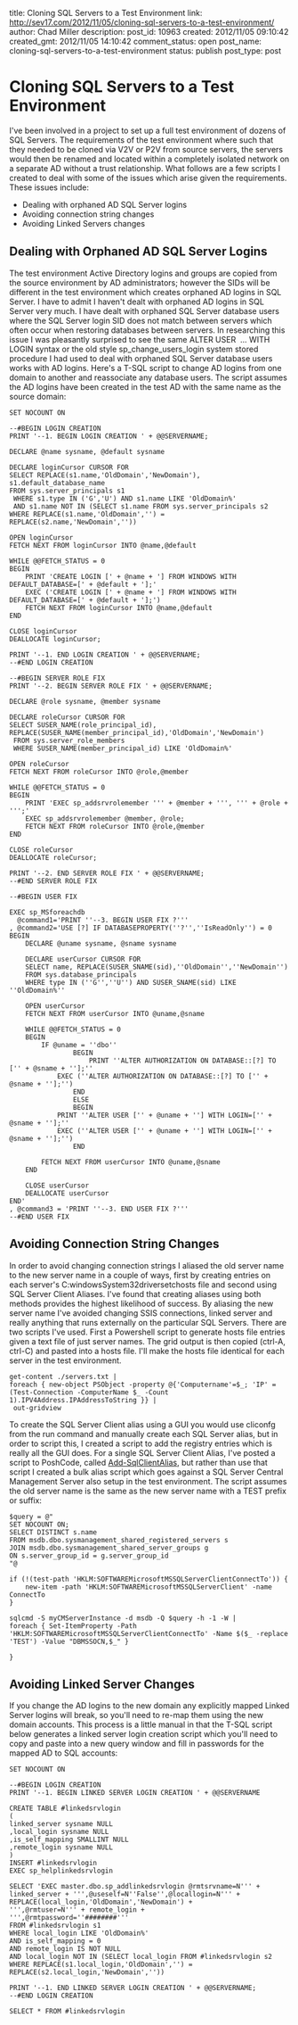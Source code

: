 title: Cloning SQL Servers to a Test Environment
link: http://sev17.com/2012/11/05/cloning-sql-servers-to-a-test-environment/
author: Chad Miller
description: 
post_id: 10963
created: 2012/11/05 09:10:42
created_gmt: 2012/11/05 14:10:42
comment_status: open
post_name: cloning-sql-servers-to-a-test-environment
status: publish
post_type: post

# Cloning SQL Servers to a Test Environment

I've been involved in a project to set up a full test environment of dozens of SQL Servers. The requirements of the test environment where such that they needed to be cloned via V2V or P2V from source servers, the servers would then be renamed and located within a completely isolated network on a separate AD without a trust relationship. What follows are a few scripts I created to deal with some of the issues which arise given the requirements. These issues include: 

  * Dealing with orphaned AD SQL Server logins
  * Avoiding connection string changes
  * Avoiding Linked Servers changes

## Dealing with Orphaned AD SQL Server Logins

The test environment Active Directory logins and groups are copied from the source environment by AD administrators; however the SIDs will be different in the test environment which creates orphaned AD logins in SQL Server. I have to admit I haven't dealt with orphaned AD logins in SQL Server very much. I have dealt with orphaned SQL Server database users where the SQL Server login SID does not match between servers which often occur when restoring databases between servers. In researching this issue I was pleasantly surprised to see the same ALTER USER  ... WITH LOGIN syntax or the old style sp_change_users_login system stored procedure I had used to deal with orphaned SQL Server database users works with AD logins. Here's a T-SQL script to change AD logins from one domain to another and reassociate any database users. The script assumes the AD logins have been created in the test AD with the same name as the source domain: 
    
    
    SET NOCOUNT ON
    
    --#BEGIN LOGIN CREATION
    PRINT '--1. BEGIN LOGIN CREATION ' + @@SERVERNAME;
    
    DECLARE @name sysname, @default sysname
    
    DECLARE loginCursor CURSOR FOR 
    SELECT REPLACE(s1.name,'OldDomain','NewDomain'), s1.default_database_name 
    FROM sys.server_principals s1
     WHERE s1.type IN ('G','U') AND s1.name LIKE 'OldDomain%'
     AND s1.name NOT IN (SELECT s1.name FROM sys.server_principals s2 WHERE REPLACE(s1.name,'OldDomain','') = REPLACE(s2.name,'NewDomain',''))
    
    OPEN loginCursor
    FETCH NEXT FROM loginCursor INTO @name,@default
    
    WHILE @@FETCH_STATUS = 0
    BEGIN
    	PRINT 'CREATE LOGIN [' + @name + '] FROM WINDOWS WITH DEFAULT_DATABASE=[' + @default + '];'
    	EXEC ('CREATE LOGIN [' + @name + '] FROM WINDOWS WITH DEFAULT_DATABASE=[' + @default + '];')
    	FETCH NEXT FROM loginCursor INTO @name,@default
    END
    
    CLOSE loginCursor
    DEALLOCATE loginCursor;
    
    PRINT '--1. END LOGIN CREATION ' + @@SERVERNAME;
    --#END LOGIN CREATION
    
    --#BEGIN SERVER ROLE FIX
    PRINT '--2. BEGIN SERVER ROLE FIX ' + @@SERVERNAME;
    
    DECLARE @role sysname, @member sysname
    
    DECLARE roleCursor CURSOR FOR 
    SELECT SUSER_NAME(role_principal_id), REPLACE(SUSER_NAME(member_principal_id),'OldDomain','NewDomain')
     FROM sys.server_role_members
     WHERE SUSER_NAME(member_principal_id) LIKE 'OldDomain%'
    
    OPEN roleCursor
    FETCH NEXT FROM roleCursor INTO @role,@member
    
    WHILE @@FETCH_STATUS = 0
    BEGIN
    	PRINT 'EXEC sp_addsrvrolemember ''' + @member + ''', ''' + @role + ''';'
    	EXEC sp_addsrvrolemember @member, @role;
    	FETCH NEXT FROM roleCursor INTO @role,@member
    END
    
    CLOSE roleCursor
    DEALLOCATE roleCursor;
    
    PRINT '--2. END SERVER ROLE FIX ' + @@SERVERNAME;
    --#END SERVER ROLE FIX
    
    --#BEGIN USER FIX
    
    EXEC sp_MSforeachdb 
      @command1='PRINT ''--3. BEGIN USER FIX ?'''
    , @command2='USE [?] IF DATABASEPROPERTY(''?'',''IsReadOnly'') = 0
    BEGIN
    	DECLARE @uname sysname, @sname sysname
    
    	DECLARE userCursor CURSOR FOR
    	SELECT name, REPLACE(SUSER_SNAME(sid),''OldDomain'',''NewDomain'')
    	FROM sys.database_principals
    	WHERE type IN (''G'',''U'') AND SUSER_SNAME(sid) LIKE ''OldDomain%''
    
    	OPEN userCursor
    	FETCH NEXT FROM userCursor INTO @uname,@sname
    
    	WHILE @@FETCH_STATUS = 0
    	BEGIN
    		IF @uname = ''dbo''
                    BEGIN
                        PRINT ''ALTER AUTHORIZATION ON DATABASE::[?] TO ['' + @sname + ''];''
    		    EXEC (''ALTER AUTHORIZATION ON DATABASE::[?] TO ['' + @sname + ''];'')
                    END
                    ELSE
                    BEGIN
    		    PRINT ''ALTER USER ['' + @uname + ''] WITH LOGIN=['' + @sname + ''];''
    		    EXEC (''ALTER USER ['' + @uname + ''] WITH LOGIN=['' + @sname + ''];'')
                    END
    
    		FETCH NEXT FROM userCursor INTO @uname,@sname
    	END
    
    	CLOSE userCursor
    	DEALLOCATE userCursor
    END'
    , @command3 = 'PRINT ''--3. END USER FIX ?'''
    --#END USER FIX

## Avoiding Connection String Changes

In order to avoid changing connection strings I aliased the old server name to the new server name in a couple of ways, first by creating entries on each server's C:windowsSystem32driversetchosts file and second using SQL Server Client Aliases. I've found that creating aliases using both methods provides the highest likelihood of success. By aliasing the new server name I've avoided changing SSIS connections, linked server and really anything that runs externally on the particular SQL Servers. There are two scripts I've used. First a Powershell script to generate hosts file entries given a text file of just server names. The grid output is then copied (ctrl-A, ctrl-C) and pasted into a hosts file. I'll make the hosts file identical for each server in the test environment. 
    
    
    get-content ./servers.txt | 
    foreach { new-object PSObject -property @{'Computername'=$_; 'IP' = (Test-Connection -ComputerName $_ -Count 1).IPV4Address.IPAddressToString }} |
     out-gridview

To create the SQL Server Client alias using a GUI you would use cliconfg from the run command and manually create each SQL Server alias, but in order to script this, I created a script to add the registry entries which is really all the GUI does. For a single SQL Server Client Alias, I've posted a script to PoshCode, called [Add-SqlClientAlias](http://poshcode.org/3662), but rather than use that script I created a bulk alias script which goes against a SQL Server Central Management Server also setup in the test environment. The script assumes the old server name is the same as the new server name with a TEST prefix or suffix: 
    
    
    $query = @"
    SET NOCOUNT ON;
    SELECT DISTINCT s.name
    FROM msdb.dbo.sysmanagement_shared_registered_servers s
    JOIN msdb.dbo.sysmanagement_shared_server_groups g
    ON s.server_group_id = g.server_group_id
    "@
    
    if (!(test-path 'HKLM:SOFTWAREMicrosoftMSSQLServerClientConnectTo')) {
        new-item -path 'HKLM:SOFTWAREMicrosoftMSSQLServerClient' -name ConnectTo
    }
    
    sqlcmd -S myCMServerInstance -d msdb -Q $query -h -1 -W |
    foreach { Set-ItemProperty -Path 'HKLM:SOFTWAREMicrosoftMSSQLServerClientConnectTo' -Name $($_ -replace 'TEST') -Value "DBMSSOCN,$_" }
    
    }

## Avoiding Linked Server Changes

If you change the AD logins to the new domain any explicitly mapped Linked Server logins will break, so you'll need to re-map them using the new domain accounts. This process is a little manual in that the T-SQL script below generates a linked server login creation script which you'll need to copy and paste into a new query window and fill in passwords for the mapped AD to SQL accounts: 
    
    
    SET NOCOUNT ON
    
    --#BEGIN LOGIN CREATION
    PRINT '--1. BEGIN LINKED SERVER LOGIN CREATION ' + @@SERVERNAME
    
    CREATE TABLE #linkedsrvlogin
    (
    linked_server sysname NULL 
    ,local_login sysname NULL
    ,is_self_mapping SMALLINT NULL 
    ,remote_login sysname NULL
    ) 
    INSERT #linkedsrvlogin
    EXEC sp_helplinkedsrvlogin
    
    SELECT 'EXEC master.dbo.sp_addlinkedsrvlogin @rmtsrvname=N''' + 
    linked_server + ''',@useself=N''False'',@locallogin=N''' + 
    REPLACE(local_login,'OldDomain','NewDomain') +
    ''',@rmtuser=N''' + remote_login + 
    ''',@rmtpassword=''########'''
    FROM #linkedsrvlogin s1
    WHERE local_login LIKE 'OldDomain%'
    AND is_self_mapping = 0
    AND remote_login IS NOT NULL
    AND local_login NOT IN (SELECT local_login FROM #linkedsrvlogin s2 WHERE REPLACE(s1.local_login,'OldDomain','') = REPLACE(s2.local_login,'NewDomain',''))
    
    PRINT '--1. END LINKED SERVER LOGIN CREATION ' + @@SERVERNAME;
    --#END LOGIN CREATION
    
    SELECT * FROM #linkedsrvlogin